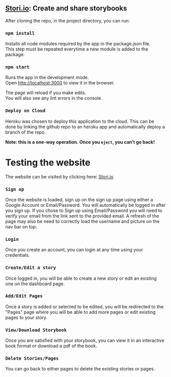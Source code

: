 ## [Stori.io](https://storybookcc.herokuapp.com/): Create and share storybooks

After cloning the repo, in the project directory, you can run:

### `npm install`

Installs all node modules required by the app in the package.json file.<br />
This step must be repeated everytime a new module is added to the package.

### `npm start`

Runs the app in the development mode.<br />
Open [http://localhost:3000](http://localhost:3000) to view it in the browser.

The page will reload if you make edits.<br />
You will also see any lint errors in the console.

### `Deploy on Cloud`

Heroku was chosen to deploy this application to the cloud. This can be done by linking the github repo to an heroku app and automatically deploy a branch of the repo.

**Note: this is a one-way operation. Once you `eject`, you can’t go back!**

# Testing the website

The website can be visited by clicking here: [Stori.io](https://storybookcc.herokuapp.com/)

### `Sign up`

Once the website is loaded, sign up on the sign up page using either a Google Account or Email/Password. You will automatically be logged in after you sign up. If you chose to Sign up using Email/Password you will need to verify your email from the link sent to the provided email. A refresh of the page may also be need to correctly load the username and picture on the nav bar on top.

### `Login`

Once you create an account, you can login at any time using your credentials.

### `Create/Edit a story`

Once logged in, you will be able to create a new story or edit an existing one on the dashboard page.

### `Add/Edit Pages`

Once a story is added or selected to be edited, you will be redirected to the "Pages" page where you will be able to add more pages or edit existing pages to your story.

### `View/Download Storybook`

Once you are satisfied with your storybook, you can view it in an interactive book format or download a pdf of the book.

### `Delete Stories/Pages`

You can go back to either pages to delete the existing stories or pages.